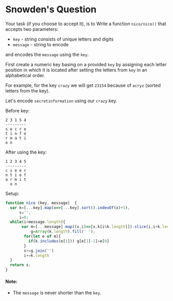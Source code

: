 # Snowden's Question

Your task (if you choose to accept it), is to Write a function `nico/nico()` that accepts two parameters:

+ `key` - string consists of unique letters and digits
+ `message` - string to encode

and encodes the `message` using the `key`.

First create a numeric key basing on a provided `key` by assigning each letter position in which it is located after setting the letters from `key` in an alphabetical order.

For example, for the key `crazy` we will get `23154` because of `acryz` (sorted letters from the key).

Let's encode `secretinformation` using our `crazy` key.

Before key:
```
2 3 1 5 4
---------
s e c r e
t i n f o
r m a t i
o n
```

After using the key:
```
1 2 3 4 5
---------
c s e e r
n t i o f
a r m i t
  o n
```

Setup:
```js
function nico (key, message)  {
  var k=[...key].map(x=>[...key].sort().indexOf(x)+1),
      s='',
      i=0;
  while(i<message.length){
       var m=[...message].map((x,i)=>[x,k[i%k.length]]).slice(i,i+k.length).sort((a,b)=>a[1]-b[1]),
           g=Array(k.length).fill(' ');
        for(let e of m){
          if(k.includes(e[1])) g[e[1]-1]=e[0]
        }
        s+=g.join('')
        i+=k.length
  }
  return s;
}
```

#### Note:
- The `message` is never shorter than the `key`.
